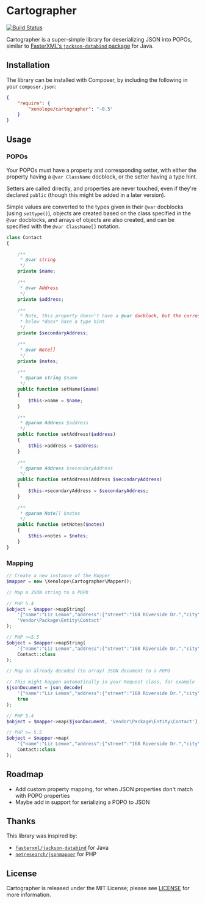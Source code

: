 Cartographer
============

[![Build Status](https://travis-ci.org/jonjomckay/cartographer.svg)](https://travis-ci.org/jonjomckay/cartographer)

Cartographer is a super-simple library for deserializing JSON into POPOs, similar to [FasterXML's `jackson-databind` package](https://github.com/FasterXML/jackson-databind) for Java.

## Installation

The library can be installed with Composer, by including the following in your `composer.json`:

```json
{
    "require": {
        "xenolope/cartographer": "~0.5"
    }
}
```

## Usage

### POPOs

Your POPOs must have a property and corresponding setter, with either the property having a `@var ClassName` docblock, or the setter having a type hint.

Setters are called directly, and properties are never touched, even if they're declared `public` (though this might be added in a later version).

Simple values are converted to the types given in their `@var` docblocks (using `settype()`), objects are created based on the class specified in the `@var` docblocks, and arrays of objects are also created, and can be specified with the `@var ClassName[]` notation.

```php
class Contact
{

    /**
     * @var string
     */
    private $name;

    /**
     * @var Address
     */
    private $address;

    /**
     * Note, this property doesn't have a @var docblock, but the corresponding setter
     * below *does* have a type hint
     */
    private $secondaryAddress;

    /**
     * @var Note[]
     */
    private $notes;

    /**
     * @param string $name
     */
    public function setName($name)
    {
        $this->name = $name;
    }

    /**
     * @param Address $address
     */
    public function setAddress($address)
    {
        $this->address = $address;
    }

    /**
     * @param Address $secondaryAddress
     */
    public function setAddress(Address $secondaryAddress)
    {
        $this->secondaryAddress = $secondaryAddress;
    }

    /**
     * @param Note[] $notes
     */
    public function setNotes($notes)
    {
        $this->notes = $notes;
    }
}
```

### Mapping

```php
// Create a new instance of the Mapper
$mapper = new \Xenolope\Cartographer\Mapper();

// Map a JSON string to a POPO

// PHP 5.4
$object = $mapper->mapString(
    '{"name":"Liz Lemon","address":{"street":"168 Riverside Dr.","city":"New York"}}',
    'Vendor\Package\Entity\Contact'
);

// PHP >=5.5
$object = $mapper->mapString(
    '{"name":"Liz Lemon","address":{"street":"168 Riverside Dr.","city":"New York"}}',
    Contact::class
);

// Map an already decoded (to array) JSON document to a POPO

// This might happen automatically in your Request class, for example
$jsonDocument = json_decode(
    '{"name":"Liz Lemon","address":{"street":"168 Riverside Dr.","city":"New York"}}',
    true
);

// PHP 5.4
$object = $mapper->map($jsonDocument, 'Vendor\Package\Entity\Contact');

// PHP >= 5.5
$object = $mapper->map(
    '{"name":"Liz Lemon","address":{"street":"168 Riverside Dr.","city":"New York"}}',
    Contact::class
);
```

## Roadmap

* Add custom property mapping, for when JSON properties don't match with POPO properties
* Maybe add in support for serializing a POPO to JSON

## Thanks

This library was inspired by:

* [`fasterxml/jackson-databind`](https://github.com/FasterXML/jackson-databind) for Java
* [`netresearch/jsonmapper`](https://github.com/netresearch/jsonmapper) for PHP

## License

Cartographer is released under the MIT License; please see [LICENSE](LICENSE) for more information.